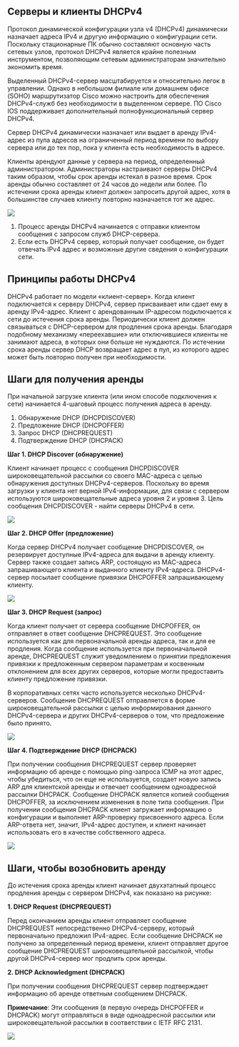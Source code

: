 <!-- 7.1.1 -->
## Серверы и клиенты DHCPv4

Протокол динамической конфигурации узла v4 (DHCPv4) динамически назначает адреса IPv4 и другую информацию о конфигурации сети. Поскольку стационарные ПК обычно составляют основную часть сетевых узлов, протокол DHCPv4 является крайне полезным инструментом, позволяющим сетевым администраторам значительно экономить время.

Выделенный DHCPv4-сервер масштабируется и относительно легок в управлении. Однако в небольшом филиале или домашнем офисе (SOHO) маршрутизатор Cisco можно настроить для обеспечения DHCPv4-служб без необходимости в выделенном сервере. ПО Cisco IOS поддерживает дополнительный полнофункциональный сервер DHCPv4.

Сервер DHCPv4 динамически назначает или выдает в аренду IPv4-адрес из пула адресов на ограниченный период времени по выбору сервера или до тех пор, пока у клиента есть необходимость в адресе.

Клиенты арендуют данные у сервера на период, определенный администратором. Администраторы настраивают серверы DHCPv4 таким образом, чтобы срок аренды истекал в разное время. Срок аренды обычно составляет от 24 часов до недели или более. По истечении срока аренды клиент должен запросить другой адрес, хотя в большинстве случаев клиенту повторно назначается тот же адрес.

![](./assets/7.1.1.png)


1. Процесс аренды DHCPv4 начинается с отправки клиентом сообщения с запросом служб DHCP-сервера.
2. Если есть DHCPv4 сервер, который получает сообщение, он будет отвечать IPv4 адрес и возможные другие сведения о конфигурации сети.

<!-- 7.1.2 -->
## Принципы работы DHCPv4

DHCPv4 работает по модели «клиент-сервер». Когда клиент подключается к серверу DHCPv4, сервер присваивает или сдает ему в аренду IPv4-адрес. Клиент с арендованным IP-адресом подключается к сети до истечения срока аренды. Периодически клиент должен связываться с DHCP-сервером для продления срока аренды. Благодаря подобному механизму «переехавшие» или отключившиеся клиенты не занимают адреса, в которых они больше не нуждаются. По истечении срока аренды сервер DHCP возвращает адрес в пул, из которого адрес может быть повторно получен при необходимости.

<!-- 7.1.3 -->
## Шаги для получения аренды

При начальной загрузке клиента (или ином способе подключения к сети) начинается 4-шаговый процесс получения адреса в аренду.

1. Обнаружение DHCP (DHCPDISCOVER)
2. Предложение DHCP (DHCPOFFER)
3. Запрос DHCP (DHCPREQUEST)
4. Подтверждение DHCP (DHCPACK)

**Шаг 1. DHCP Discover (обнаружение)**

Клиент начинает процесс с сообщения DHCPDISCOVER широковещательной рассылки со своего MAC-адреса с целью обнаружения доступных DHCPv4-серверов. Поскольку во время загрузки у клиента нет верной IPv4-информации, для связи с сервером используются широковещательные адреса уровня 2 и уровня 3. Цель сообщения DHCPDISCOVER - найти серверы DHCPv4 в сети.

![](./assets/7.1.3-1.png)


**Шаг 2. DHCP Offer (предложение)**

Когда сервер DHCPv4 получает сообщение DHCPDISCOVER, он резервирует доступные IPv4-адреса для выдачи в аренду клиенту. Сервер также создает запись ARP, состоящую из MAC-адреса запрашивающего клиента и выданного клиенту IPv4-адреса. DHCPv4-сервер посылает сообщение привязки DHCPOFFER запрашивающему клиенту.

![](./assets/7.1.3-2.png)


**Шаг 3. DHCP Request (запрос)**

Когда клиент получает от сервера сообщение DHCPOFFER, он отправляет в ответ сообщение DHCPREQUEST. Это сообщение используется как для первоначальной аренды адреса, так и для ее продления. Когда сообщение используется при первоначальной аренде, DHCPREQUEST служит уведомлением о принятии предложения привязки к предложенным сервером параметрам и косвенным отклонением для всех других серверов, которые могли предоставить клиенту предложение привязки.

В корпоративных сетях часто используется несколько DHCPv4-серверов. Сообщение DHCPREQUEST отправляется в форме широковещательной рассылки с целью информирования данного DHCPv4-сервера и других DHCPv4-серверов о том, что предложение было принято.

![](./assets/7.1.3-3.png)


**Шаг 4. Подтверждение DHCP (DHCPACK)**

При получении сообщения DHCPREQUEST сервер проверяет информацию об аренде с помощью ping-запроса ICMP на этот адрес, чтобы убедиться, что он еще не используется, создает новую запись ARP для клиентской аренды и отвечает сообщением одноадресной рассылки DHCPACK. Сообщение DHCPACK является копией сообщения DHCPOFFER, за исключением изменения в поле типа сообщения. При получении сообщения DHCPACK клиент загружает информацию о конфигурации и выполняет ARP-проверку присвоенного адреса. Если ARP-ответа нет, значит, IPv4-адрес доступен, и клиент начинает использовать его в качестве собственного адреса.

![](./assets/7.1.3-4.png)


<!-- 7.1.4 -->
## Шаги, чтобы возобновить аренду

До истечения срока аренды клиент начинает двухэтапный процесс продления аренды с сервером DHCPv4, как показано на рисунке:

**1\. DHCP Request (DHCPREQUEST)**

Перед окончанием аренды клиент отправляет сообщение DHCPREQUEST непосредственно DHCPv4-серверу, который первоначально предложил IPv4-адрес. Если сообщение DHCPACK не получено за определенный период времени, клиент отправляет другое сообщение DHCPREQUEST широковещательной рассылкой, чтобы другой DHCPv4-сервер мог продлить срок аренды.

**2\. DHCP Acknowledgment (DHCPACK)**

При получении сообщения DHCPREQUEST сервер подтверждает информацию об аренде ответным сообщением DHCPACK.

**Примечание**: Эти сообщения (в первую очередь DHCPOFFER и DHCPACK) могут отправляться в виде одноадресной рассылки или широковещательной рассылки в соответствии с IETF RFC 2131.

![](./assets/7.1.4.png)


<!-- 7.1.5 -->
<!-- quiz -->